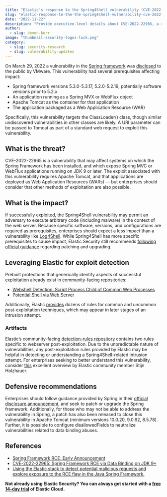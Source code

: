 ```yaml
---
title: "Elastic's response to the Spring4Shell vulnerability (CVE-2022-22965)"
slug: "elastic-response-to-the-the-spring4shell-vulnerability-cve-2022-22965"
date: "2022-11-22"
description: "Provide executive-level details about CVE-2022-22965, a recently-disclosed remote code execution (RCE) vulnerability also known as “Spring4Shell”."
author:
  - slug: devon-kerr
image: "thumbnail-security-logos-lock.png"
category:
  - slug: security-research
  - slug: vulnerability-updates
---
```


On March 29, 2022 a vulnerability in the [Spring framework](https://spring.io/projects/spring-framework) was [disclosed](https://tanzu.vmware.com/security/cve-2022-22965) to the public by VMware. This vulnerability had several prerequisites affecting impact:

- Spring framework versions 5.3.0-5.3.17, 5.2.0-5.2.19, potentially software versions prior to 5.2.x
- An application running as a Spring MVX or WebFlux object
- Apache Tomcat as the container for that application
- The application packaged as a Web Application Resource (WAR)

Specifically, this vulnerability targets the ClassLoader() class, though similar undiscovered vulnerabilities in other classes are likely. A URI parameter can be passed to Tomcat as part of a standard web request to exploit this vulnerability.

## What is the threat?

CVE-2022-22965 is a vulnerability that may affect systems on which the Spring Framework has been installed, and which expose Spring MVC or WebFlux applications running on JDK 9 or later. The exploit associated with this vulnerability requires Apache Tomcat, and that applications are deployed as Web Application Resources (WARs) — but enterprises should consider that other methods of exploitation are also possible.

## What is the impact?

If successfully exploited, the Spring4Shell vulnerability may permit an adversary to execute arbitrary code (including malware) in the context of the web server. Because specific software, versions, and configurations are required as prerequisites, enterprises should expect a less impact than a vulnerability like [Log4Shell](https://www.elastic.co/blog/analysis-of-log4shell-cve-2021-45046). While Spring4Shell has more specific prerequisites to cause impact, Elastic Security still recommends [following official guidance](https://spring.io/blog/2022/03/31/spring-framework-rce-early-announcement) regarding patching and upgrading.

## Leveraging Elastic for exploit detection

Prebuilt protections that generically identify aspects of successful exploitation already exist in community-facing repositories:

- [Webshell Detection: Script Process Child of Common Web Processes](https://github.com/elastic/detection-rules/blob/6bdfddac8edea5e327bf28aed7e6dc4a7f701dc6/rules/windows/persistence_webshell_detection.toml)
- [Potential Shell via Web Server](https://github.com/elastic/detection-rules/blob/414d32027632a49fb239abb8fbbb55d3fa8dd861/rules/linux/persistence_shell_activity_by_web_server.toml)

Additionally, Elastic [provides](https://github.com/elastic/detection-rules) dozens of rules for common and uncommon post-exploitation techniques, which may appear in later stages of an intrusion attempt.

### Artifacts

Elastic’s community-facing [detection-rules repository](https://github.com/elastic/detection-rules) contains two rules specific to webserver post-exploitation. Due to the unpredictable nature of vulnerabilities, any post-exploitation rules provided by Elastic may be helpful in detecting or understanding a Spring4Shell-related intrusion attempt. For enterprises seeking to better understand this vulnerability, consider [this](https://sholzhauer.medium.com/spring4shell-detection-and-response-elastic-946ec4f59026) excellent overview by Elastic community member Stijn Holzhauer.

## Defensive recommendations

Enterprises should follow guidance provided by Spring in their [official disclosure announcement](https://spring.io/blog/2022/03/31/spring-framework-rce-early-announcement), and seek to patch or upgrade the Spring framework. Additionally, for those who may not be able to address the vulnerability in Spring, a patch has also been released to close this vulnerability in Apache Tomcat (minimum versions 10.0.20, 9.0.62, 8.5.78). Further, it is possible to configure disallowedFields to neutralize vulnerabilities related to data binding abuses.

## References

- [Spring Framework RCE, Early Announcement](https://spring.io/blog/2022/03/31/spring-framework-rce-early-announcement)
- [CVE-2022-22965: Spring Framework RCE via Data Binding on JDK 9+](https://tanzu.vmware.com/security/cve-2022-22965)
- [Using the Elastic stack to detect potential malicious requests and explore exposure to the RCE flaw in the Java Spring Framework.](https://sholzhauer.medium.com/spring4shell-detection-and-response-elastic-946ec4f59026)

**Not already using Elastic Security? You can always get started with a [free 14-day trial](https://cloud.elastic.co/registration) of Elastic Cloud.**
